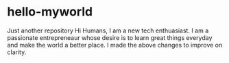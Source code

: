 # hello-myworld
Just another repository
Hi Humans, I am a new tech enthuasiast. I am a passionate entrepreneaur whose desire is to learn great things everyday and make the world a better place.
I made the above changes to improve on clarity.
